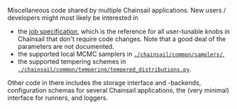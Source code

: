 Miscellaneous code shared by multiple Chainsail applications.
New users / developers might most likely be interested in
- the [job specification](./chainsail/common/spec.py), which is the reference for all user-tunable knobs in Chainsail that don't require code changes. Note that a good deal of the parameters are not documented.
- the supported local MCMC samplers in [`./chainsail/common/samplers/`](./chainsail/common/samplers/),
- the supported tempering schemes in [`./chainsail/common/tempering/tempered_distributions.py`](./chainsail/common/tempering/tempered_distributions.py).

Other code in there includes the storage interface and -backends, configuration schemas for several Chainsail applications, the (very minimal) interface for runners, and loggers.
